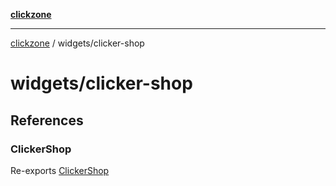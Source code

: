 [**clickzone**](../../README.md)

***

[clickzone](../../README.md) / widgets/clicker-shop

# widgets/clicker-shop

## References

### ClickerShop

Re-exports [ClickerShop](ui/ClickerShop/variables/ClickerShop.md)
